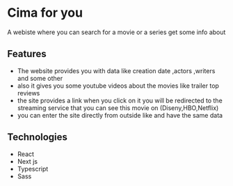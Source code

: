 # Cima for you

A webiste where you can search for a movie or a series get some info about

## Features

- The website provides you with data like creation date ,actors ,writers and some other
- also it gives you some youtube videos about the movies like trailer top reviews
- the site provides a link when you click on it you will be redirected to the streaming service that you can see this movie on (Diseny,HBO,Netflix)
- you can enter the site directly from outside like and have the same data

## Technologies

- React
- Next js
- Typescript
- Sass
